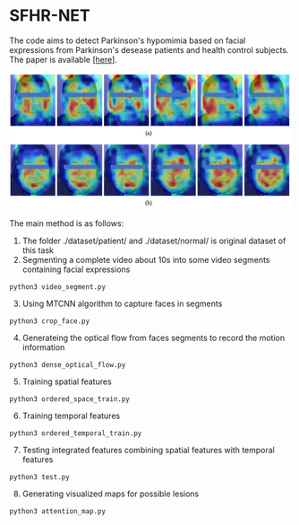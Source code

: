 # SFHR-NET

The code aims to detect Parkinson's hypomimia based on facial expressions from Parkinson's desease patients and health control subjects.
The paper is available [[here]](https://dl.acm.org/doi/abs/10.1145/3476778).

![the visualized result can be seen as follow](https://github.com/ronronnersu/SFHR-NET/blob/main/figure/attention_map.png)

The main method is as follows:

1. The folder  ./dataset/patient/  and  ./dataset/normal/  is original dataset of this task  
2. Segmenting a complete video about 10s into some video segments containing facial expressions 
```
python3 video_segment.py
```
3. Using MTCNN algorithm to capture faces in segments  
```
python3 crop_face.py
```
4. Generateing the optical flow from faces segments to record the motion information
```
python3 dense_optical_flow.py
```
5. Training spatial features
```
python3 ordered_space_train.py
```
6. Training temporal features
```
python3 ordered_temporal_train.py
```
7. Testing integrated features combining spatial features with temporal features
```
python3 test.py
```
8. Generating visualized maps for possible lesions
```
python3 attention_map.py
```
